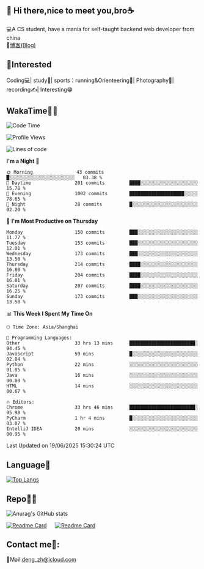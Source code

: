 👋 Hi there,nice to meet you,bro☕
---
💻A CS student, have a mania for self-taught backend web developer from china   
📌[博客(Blog)](https://github.com/HealUP/MyBlog)

 <!-- waka-box start -->
 <!-- waka-box end -->
 
🧲**Interested**
--
Coding💻| study📖| sports：running&Orienteering🏃‍| Photography📸| recording✍️| Interesting😁

WakaTime👨‍💻
---
<!--START_SECTION:waka-->
![Code Time](http://img.shields.io/badge/Code%20Time-3%2C173%20hrs%2026%20mins-blue)

![Profile Views](http://img.shields.io/badge/Profile%20Views-18-blue)

![Lines of code](https://img.shields.io/badge/From%20Hello%20World%20I%27ve%20Written-205.1%20thousand%20lines%20of%20code-blue)

**I'm a Night 🦉** 

```text
🌞 Morning                43 commits          █░░░░░░░░░░░░░░░░░░░░░░░░   03.38 % 
🌆 Daytime                201 commits         ████░░░░░░░░░░░░░░░░░░░░░   15.78 % 
🌃 Evening                1002 commits        ████████████████████░░░░░   78.65 % 
🌙 Night                  28 commits          █░░░░░░░░░░░░░░░░░░░░░░░░   02.20 % 
```
📅 **I'm Most Productive on Thursday** 

```text
Monday                   150 commits         ███░░░░░░░░░░░░░░░░░░░░░░   11.77 % 
Tuesday                  153 commits         ███░░░░░░░░░░░░░░░░░░░░░░   12.01 % 
Wednesday                173 commits         ███░░░░░░░░░░░░░░░░░░░░░░   13.58 % 
Thursday                 214 commits         ████░░░░░░░░░░░░░░░░░░░░░   16.80 % 
Friday                   204 commits         ████░░░░░░░░░░░░░░░░░░░░░   16.01 % 
Saturday                 207 commits         ████░░░░░░░░░░░░░░░░░░░░░   16.25 % 
Sunday                   173 commits         ███░░░░░░░░░░░░░░░░░░░░░░   13.58 % 
```


📊 **This Week I Spent My Time On** 

```text
🕑︎ Time Zone: Asia/Shanghai

💬 Programming Languages: 
Other                    33 hrs 13 mins      ████████████████████████░   94.45 % 
JavaScript               59 mins             █░░░░░░░░░░░░░░░░░░░░░░░░   02.84 % 
Python                   22 mins             ░░░░░░░░░░░░░░░░░░░░░░░░░   01.05 % 
Java                     16 mins             ░░░░░░░░░░░░░░░░░░░░░░░░░   00.80 % 
HTML                     14 mins             ░░░░░░░░░░░░░░░░░░░░░░░░░   00.67 % 

🔥 Editors: 
Chrome                   33 hrs 46 mins      ████████████████████████░   95.98 % 
PyCharm                  1 hr 4 mins         █░░░░░░░░░░░░░░░░░░░░░░░░   03.07 % 
IntelliJ IDEA            20 mins             ░░░░░░░░░░░░░░░░░░░░░░░░░   00.95 % 
```


 Last Updated on 19/06/2025 15:30:24 UTC
<!--END_SECTION:waka-->

Language🚀
---
[![Top Langs](https://github-readme-stats.vercel.app/api/top-langs/?username=HealUP&layout=compact&hide_border=true)](https://github.com/HealUP)

Repo🧑‍💻
---
![Anurag's GitHub stats](https://github-readme-stats.vercel.app/api?username=HealUP&count_private=true&show_icons=true&theme=gruvbox&hide_border=true) 

[![Readme Card](https://github-readme-stats.vercel.app/api/pin/?username=HealUP&repo=InternetEy&theme=transparent)](https://github.com/HealUP/InternetEy) &emsp;
[![Readme Card](https://github-readme-stats.vercel.app/api/pin/?username=HealUP&repo=CampusExperience&theme=transparent)](https://github.com/HealUP/CampusExperience)


Contact me📱:
---
📮Mail:deng_zh@icloud.com  
